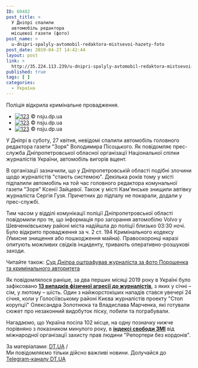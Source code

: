 ```yaml
---
ID: 60482
post_title: >
  У Дніпрі спалили
  автомобіль редактора
  місцевої газети (фото)
post_name: >
  u-dnipri-spalyly-avtomobil-redaktora-mistsevoi-hazety-foto
post_date: 2019-04-27 14:42:44
layout: post
link: >
  http://35.224.113.239/u-dnipri-spalyly-avtomobil-redaktora-mistsevoi-hazety-foto/
published: true
tags: [ ]
categories:
  - Україна
---
```

<div class="summary" itemprop="alternativeHeadline">
<p>Поліція відкрила кримінальне провадження.</p>
</div>
<div class="bottom_block">
<div class="picture">
<div id="article_gallery_309872" class="article_gallery photo_galery">
<div class="gallery_top gallery">
<ul class="list"><li class="item"><span class="item_image"><a data-fancybox="gallery" href="https://image.zn.ua/media/images/614xX/Apr2019/229183.jpg"><img class="main_image" src="https://image.zn.ua/media/images/614xX/Apr2019/229183.jpg" alt="123"></a></span> <span class="item_info"> <span class="source 1">© nsju.dp.ua</span></span></li>
<li class="item next"><span class="item_image"><a data-fancybox="gallery" href="https://image.zn.ua/media/images/614xX/Apr2019/229184.jpg"><img class="main_image" src="https://image.zn.ua/media/images/614xX/Apr2019/229184.jpg" alt="123"></a></span> <span class="item_info"> <span class="source 1">© nsju.dp.ua</span></span></li>
<li class="item"><span class="item_image"><a data-fancybox="gallery" href="https://image.zn.ua/media/images/614xX/Apr2019/229185.jpg"><img class="main_image" src="https://image.zn.ua/media/images/614xX/Apr2019/229185.jpg" alt="123"></a></span> <span class="item_info"> <span class="source 1">© nsju.dp.ua</span></span></li>
</ul></div> </div>
</div>
<div class="article_body">
<div class="text">
<p>У Дніпрі в суботу, 27 квітня, невідомі спалили автомобіль головного редактора газети "Зоря" Володимира Пісоцького. Як повідомляє прес-служба Дніпропетровської обласної організації Національної спілки журналістів України, автомобіль вигорів вщент.</p>
<p>В організації зазначили, що у Дніпропетровській області подібні злочини щодо журналістів "стають системою". Декілька років тому у місті підпалили автомобіль на той час головного редактора комунальної газети "Зоря" Ксенії Зайцевої. Також у місті Кам'янське знищили автівку журналіста Сергія Гузя. Причетних до підпалу не покарали, додали у прес-службі.</p>
<p>Тим часом у відділі комунікації поліції Дніпропетровської області повідомили про те, що інформація про загорання автомобілю Volvo у Шевченківському районі міста надійшла до поліції близько 03:30 ночі. Було відкрито провадження за ч. 2 ст. 194 Кримінального кодексу (Умисне знищення або пошкодження майна). Правоохоронці наразі опитують можливих свідків інциденту, тривають оперативно-розшукові заходи.</p>
<div class="article_attached acenter">Читайте також: <a href="https://dt.ua/UKRAINE/sud-dnipra-oshtrafuvav-zhurnalista-za-foto-poroshenka-ta-kriminalnogo-avtoriteta-309160_.html">Суд Дніпра оштрафував журналіста за фото Порошенка та кримінального авторитета</a></div>
<p>Як повідомлялося раніше, за два перших місяці 2019 року в Україні було зафіксовано&nbsp;<strong><a href="https://dt.ua/UKRAINE/v-ukrayini-z-pochatku-roku-zafiksuvali-13-napadiv-na-zhurnalistiv-nszhu-304756_.html" target="_blank" rel="noopener noreferrer">13 випадків&nbsp;фізичної агресії до журналістів</a></strong>, з яких у січні – сім, у лютому – шість. Один з найжорстокіших нападів стався увечері 24 січня, коли у Голосіївському районі Києва журналістів проекту "Стоп корупції" Олександра Золотнюка та Владислава Марченка, які готували сюжет про незаконний видобуток піску, побили та пограбували.</p>
<p>Нагадаємо, що Україна посіла 102 місце, на одну позначку нижче порівняно з показником минулого року, в <a href="https://dt.ua/UKRAINE/ukrayina-opustilasya-u-reytingu-svobodi-presi-reporteri-bez-kordoniv-308914_.html" target="_blank" rel="noopener noreferrer"><strong>індексі свободи ЗМІ</strong></a> від міжнародної організації захисту прав людини "Репортери без кордонів".</p>
</div>
</div>
<span class="link"><span class="source_caption">За матеріалами: <a href="https://dt.ua/go/aHR0cDovL3puLnVhLw==" target="_blank" rel="nofollow noopener noreferrer">DT.UA</a> <span class="divider">/</span></span></span>
<div class="telegram">Ми повідомляємо тільки дійсно важливі новини. Долучайся до <a href="https://t.me/znua_live">Telegram-каналу DT.UA</a></div> </div>
